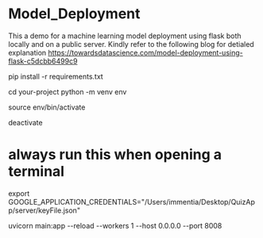 # Model_Deployment

This a demo for a machine learning model deployment using flask both locally and on a public server.
Kindly refer to the following blog for detialed explanation
https://towardsdatascience.com/model-deployment-using-flask-c5dcbb6499c9

pip install -r requirements.txt

cd your-project
python -m venv env

source env/bin/activate

deactivate

# always run this when opening a terminal

export GOOGLE_APPLICATION_CREDENTIALS="/Users/immentia/Desktop/QuizApp/server/keyFile.json"

uvicorn main:app --reload --workers 1 --host 0.0.0.0 --port 8008
